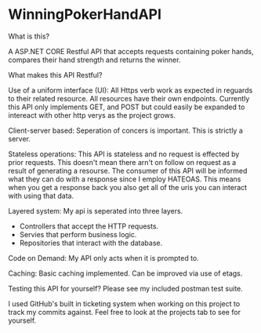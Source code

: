 # WinningPokerHandAPI

What is this?

A ASP.NET CORE Restful API that accepts requests containing poker hands, compares their hand strength and returns the winner.


What makes this API Restful?

Use of a uniform interface (UI):
All Https verb work as expected in reguards to their related resource. All resources have their own endpoints. Currently this API only implements GET, and POST but could easily be expanded to intereact with other http verys as the project grows. 

Client-server based:
Seperation of concers is important. This is strictly a server.

Stateless operations:
This API is stateless and no request is effected by prior requests. This doesn't mean there arn't on follow on request as a result of generating a resourse. The consumer of this API will be informed what they can do with a response since I employ HATEOAS. This means when you get a response back you also get all of the uris you can interact with using that data. 

Layered system:
My api is seperated into three layers. 
- Controllers that accept the HTTP requests.
- Servies that perform business logic.
- Repositories that interact with the database.

Code on Demand:
My API only acts when it is prompted to. 

Caching:
Basic caching implemented. Can be improved via use of etags.

Testing this API for yourself? Please see my included postman test suite. 

I used GitHub's built in ticketing system when working on this project to track my commits against. Feel free to look at the projects tab to see for yourself. 
